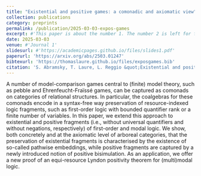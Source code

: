 ```yaml
---
title: "Existential and positive games: a comonadic and axiomatic view"
collection: publications
category: preprints
permalink: /publication/2025-03-03-expos-games
excerpt: #'This paper is about the number 1. The number 2 is left for future work.'
date: 2025-03-03
venue: #'Journal 1'
slidesurl: #'https://academicpages.github.io/files/slides1.pdf'
paperurl: 'https://arxiv.org/abs/2503.01247'
bibtexurl: 'https://thomaslaure.github.io/files/exposgames.bib'
citation: 'S. Abramsky, T. Laure, L. Reggio &quot;Existential and positive games: a comonadic and axiomatic view.&quot'
---
```

A number of model-comparison games central to (finite) model theory, such as pebble and Ehrenfeucht-Fraïssé games, can be captured as comonads on categories of relational structures. In particular, the coalgebras for these comonads encode in a syntax-free way preservation of resource-indexed logic fragments, such as first-order logic with bounded quantifier rank or a finite number of variables.
In this paper, we extend this approach to existential and positive fragments (i.e., without universal quantifiers and without negations, respectively) of first-order and modal logic. We show, both concretely and at the axiomatic level of arboreal categories, that the preservation of existential fragments is characterised by the existence of so-called pathwise embeddings, while positive fragments are captured by a newly introduced notion of positive bisimulation. As an application, we offer a new proof of an equi-resource Lyndon positivity theorem for (multi)modal logic.
